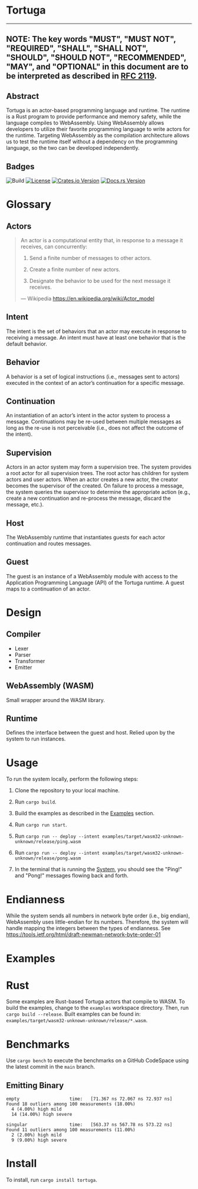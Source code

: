 # Tortuga

---
**NOTE:**
The key words "MUST", "MUST NOT", "REQUIRED", "SHALL", "SHALL
NOT", "SHOULD", "SHOULD NOT", "RECOMMENDED", "MAY", and
"OPTIONAL" in this document are to be interpreted as described in
[RFC 2119](https://datatracker.ietf.org/doc/html/rfc2119).
---

## Abstract
Tortuga is an actor-based programming language and runtime. The runtime is a Rust program to provide performance and memory safety, while the language compiles to WebAssembly. Using WebAssembly allows developers to utilize their favorite programming language to write actors for the runtime. Targeting WebAssembly as the compilation architecture allows us to test the runtime itself without a dependency on the programming language, so the two can be developed independently.

## Badges
![Build](https://github.com/misalcedo/tortuga/actions/workflows/build.yml/badge.svg)
[![License](https://img.shields.io/badge/License-Apache%202.0-yellowgreen.svg)](https://opensource.org/licenses/Apache-2.0)
[![Crates.io Version](https://img.shields.io/crates/v/tortuga.svg)](https://crates.io/crates/tortuga)
[![Docs.rs Version](https://docs.rs/tortuga/badge.svg)](https://docs.rs/tortuga)

# Glossary

## Actors

> An actor is a computational entity that, in response to a message it receives, can concurrently:
>
> 1.  Send a finite number of messages to other actors.
>
> 2.  Create a finite number of new actors.
>
> 3.  Designate the behavior to be used for the next message it receives.
>
> — 
> Wikipedia
> https://en.wikipedia.org/wiki/Actor_model

## Intent
The intent is the set of behaviors that an actor may execute in response to receiving a message. An intent must have at least one behavior that is the default behavior.

## Behavior
A behavior is a set of logical instructions (i.e., messages sent to actors) executed in the context of an actor’s continuation for a specific message.

## Continuation
An instantiation of an actor’s intent in the actor system to process a message. Continuations may be re-used between multiple messages as long as the re-use is not perceivable (i.e., does not affect the outcome of the intent).

## Supervision
Actors in an actor system may form a supervision tree. The system provides a root actor for all supervision trees. The root actor has children for system actors and user actors. When an actor creates a new actor, the creator becomes the supervisor of the created. On failure to process a message, the system queries the supervisor to determine the appropriate action (e.g., create a new continuation and re-process the message, discard the message, etc.).

## Host
The WebAssembly runtime that instantiates guests for each actor continuation and routes messages.

## Guest
The guest is an instance of a WebAssembly module with access to the Application Programming Language (API) of the Tortuga runtime. A guest maps to a continuation of an actor.

# Design

## Compiler

-   Lexer
-   Parser
-   Transformer
-   Emitter

## WebAssembly (WASM)

Small wrapper around the WASM library.

## Runtime

Defines the interface between the guest and host. Relied upon by the system to run instances.

# Usage

To run the system locally, perform the following steps:

1.  Clone the repository to your local machine.

2.  Run `cargo build`.

3.  Build the examples as described in the [Examples](#Examples) section.

4.  <span id="System"></span> Run `cargo run start`.

5.  <span id="ping"></span> Run `cargo run -- deploy --intent examples/target/wasm32-unknown-unknown/release/ping.wasm`

6.  <span id="pong"></span> Run `cargo run -- deploy --intent examples/target/wasm32-unknown-unknown/release/pong.wasm`

7.  In the terminal that is running the [System](#System), you should see the "Ping!" and "Pong!" messages flowing back and forth.

# Endianness
While the system sends all numbers in network byte order (i.e., big endian), WebAssembly uses little-endian for its numbers. Therefore, the system will handle mapping the integers between the types of endianness. See <https://tools.ietf.org/html/draft-newman-network-byte-order-01>

# Examples
# Rust
Some examples are Rust-based Tortuga actors that compile to WASM. To build the examples, change to the `examples` workspace directory. Then, run `cargo build --release`. Built examples can be found in: `examples/target/wasm32-unknown-unknown/release/*.wasm`.

# Benchmarks
Use `cargo bench` to execute the benchmarks on a GitHub CodeSpace using the latest commit in the `main` branch.

## Emitting Binary
```
empty                   time:   [71.367 ns 72.067 ns 72.937 ns]                  
Found 18 outliers among 100 measurements (18.00%)
  4 (4.00%) high mild
  14 (14.00%) high severe

singular                time:   [563.37 ns 567.78 ns 573.22 ns]                      
Found 11 outliers among 100 measurements (11.00%)
  2 (2.00%) high mild
  9 (9.00%) high severe
```

# Install
To install, run `cargo install tortuga`.
